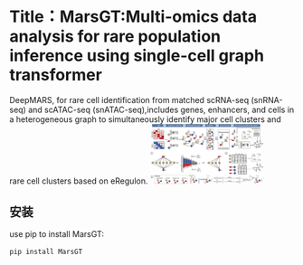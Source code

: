 # Title：MarsGT:Multi-omics data analysis for rare population inference using single-cell graph transformer

DeepMARS, for rare cell identification from matched scRNA-seq (snRNA-seq) and scATAC-seq (snATAC-seq),includes genes, enhancers, and cells in a heterogeneous graph to simultaneously identify major cell clusters and rare cell clusters based on eRegulon.
<img src="./images/MarsGT%20Flowchart%201.jpg" alt="MarsGT Flowchart" width="200">

## 安装

use pip to install MarsGT:

```bash
pip install MarsGT
